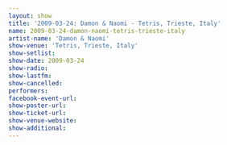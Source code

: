 ```yaml
---
layout: show
title: '2009-03-24: Damon & Naomi - Tetris, Trieste, Italy'
name: 2009-03-24-damon-naomi-tetris-trieste-italy
artist-name: 'Damon & Naomi'
show-venue: 'Tetris, Trieste, Italy'
show-setlist: 
show-date: 2009-03-24
show-radio: 
show-lastfm: 
show-cancelled: 
performers: 
facebook-event-url: 
show-poster-url: 
show-ticket-url: 
show-venue-website: 
show-additional: 
---
```


